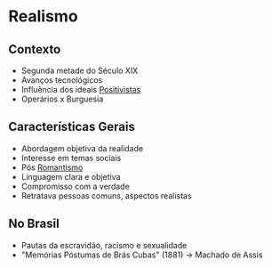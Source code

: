 # Realismo

## Contexto

* Segunda metade do Século XIX
* Avanços tecnológicos
* Influência dos ideais [Positivistas](../historia/idade-contemporanea/pensamento-no-seculo-xix/pensamentos/positivismo.md)
* Operários x Burguesia

## Características Gerais

* Abordagem objetiva da realidade
* Interesse em temas sociais
* Pós [Romantismo](romantismo/)
* Linguagem clara e objetiva
* Compromisso com a verdade
* Retratava pessoas comuns, aspectos realistas

## No Brasil

* Pautas da escravidão, racismo e sexualidade
* "Memórias Póstumas de Brás Cubas" (1881) -> Machado de Assis
